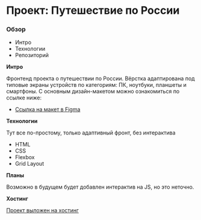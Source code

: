 # Проект: Путешествие по России

### Обзор
* Интро
* Технологии
* Репозиторий

**Интро**

Фронтенд проекта о путешествии по России. 
Вёрстка адаптирована под типовые экраны устройств по категориям: ПК, ноутбуки, планшеты и смартфоны. 
С основным дизайн-макетом можно ознакомиться по ссылке ниже:
* [Ссылка на макет в Figma](https://www.figma.com/file/5S2WSbEFL6awjVWJ0NWL8Q/Sprint-3_-Russia-_-desktop-%2B-mobile?node-id=28503%3A0)


**Технологии**

Тут все по-простому, только адаптивный фронт, без интерактива

* HTML
* CSS
* Flexbox
* Grid Layout

**Планы**

Возможно в будущем будет добавлен интерактив на JS, но это неточно. 

**Хостинг**

[Проект выложен на хостинг](https://platonbaskov.github.io/russian-travel/index.html)